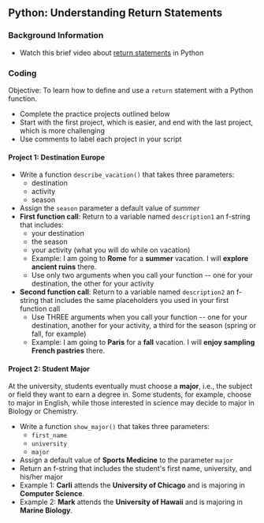 ## Python: Understanding Return Statements

### Background Information

- Watch this brief video about [return statements](https://youtu.be/ZnBQfF5JFDM?feature=shared) in Python

### Coding

Objective: To learn how to define and use a `return` statement with a Python function.

- Complete the practice projects outlined below
- Start with the first project, which is easier, and end with the last project, which is more challenging
- Use comments to label each project in your script

#### Project 1: Destination Europe

- Write a function `describe_vacation()` that takes three parameters:
  - destination
  - activity
  - season
- Assign the `season` parameter a default value of *summer*
- **First function call**: Return to a variable named `description1` an f-string that includes:
  - your destination
  - the season
  - your activity (what you will do while on vacation)
  - Example: I am going to **Rome** for a **summer** vacation.  I will **explore ancient ruins** there.
  - Use only two arguments when you call your function -- one for your destination, the other for your activity
- **Second function call**: Return to a variable named `description2` an f-string that includes the same placeholders you used in your first function call
  - Use THREE arguments when you call your function -- one for your destination, another for your activity, a third for the season (spring or fall, for example)
  - Example: I am going to **Paris** for a **fall** vacation.  I will **enjoy sampling French pastries** there.
 
#### Project 2: Student Major

At the university, students eventually must choose a **major**, i.e., the subject or field they want to earn a degree in.  Some students, for example, choose to major in English, while those interested in science may decide to major in Biology or Chemistry.

- Write a function `show_major()` that takes three parameters:
  - `first_name`
  - `university`
  - `major`
- Assign a default value of **Sports Medicine** to the parameter `major`
- Return an f-string that includes the student's first name, university, and his/her major
- Example 1: **Carli** attends the **University of Chicago** and is majoring in **Computer Science**.
- Example 2: **Mark** attends the **University of Hawaii** and is majoring in **Marine Biology**.
